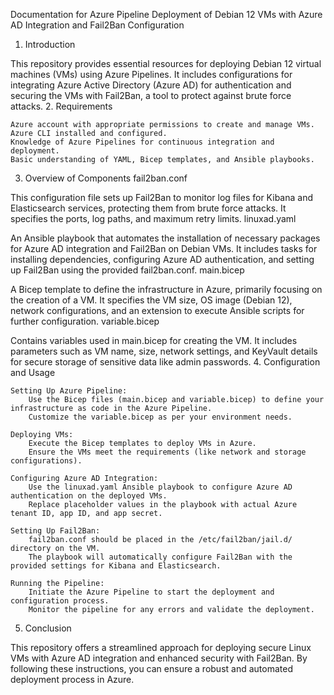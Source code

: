 Documentation for Azure Pipeline Deployment of Debian 12 VMs with Azure AD Integration and Fail2Ban Configuration
1. Introduction

This repository provides essential resources for deploying Debian 12 virtual machines (VMs) using Azure Pipelines. It includes configurations for integrating Azure Active Directory (Azure AD) for authentication and securing the VMs with Fail2Ban, a tool to protect against brute force attacks.
2. Requirements

    Azure account with appropriate permissions to create and manage VMs.
    Azure CLI installed and configured.
    Knowledge of Azure Pipelines for continuous integration and deployment.
    Basic understanding of YAML, Bicep templates, and Ansible playbooks.

3. Overview of Components
fail2ban.conf

This configuration file sets up Fail2Ban to monitor log files for Kibana and Elasticsearch services, protecting them from brute force attacks. It specifies the ports, log paths, and maximum retry limits.
linuxad.yaml

An Ansible playbook that automates the installation of necessary packages for Azure AD integration and Fail2Ban on Debian VMs. It includes tasks for installing dependencies, configuring Azure AD authentication, and setting up Fail2Ban using the provided fail2ban.conf.
main.bicep

A Bicep template to define the infrastructure in Azure, primarily focusing on the creation of a VM. It specifies the VM size, OS image (Debian 12), network configurations, and an extension to execute Ansible scripts for further configuration.
variable.bicep

Contains variables used in main.bicep for creating the VM. It includes parameters such as VM name, size, network settings, and KeyVault details for secure storage of sensitive data like admin passwords.
4. Configuration and Usage

    Setting Up Azure Pipeline:
        Use the Bicep files (main.bicep and variable.bicep) to define your infrastructure as code in the Azure Pipeline.
        Customize the variable.bicep as per your environment needs.

    Deploying VMs:
        Execute the Bicep templates to deploy VMs in Azure.
        Ensure the VMs meet the requirements (like network and storage configurations).

    Configuring Azure AD Integration:
        Use the linuxad.yaml Ansible playbook to configure Azure AD authentication on the deployed VMs.
        Replace placeholder values in the playbook with actual Azure tenant ID, app ID, and app secret.

    Setting Up Fail2Ban:
        fail2ban.conf should be placed in the /etc/fail2ban/jail.d/ directory on the VM.
        The playbook will automatically configure Fail2Ban with the provided settings for Kibana and Elasticsearch.

    Running the Pipeline:
        Initiate the Azure Pipeline to start the deployment and configuration process.
        Monitor the pipeline for any errors and validate the deployment.

5. Conclusion

This repository offers a streamlined approach for deploying secure Linux VMs with Azure AD integration and enhanced security with Fail2Ban. By following these instructions, you can ensure a robust and automated deployment process in Azure.

